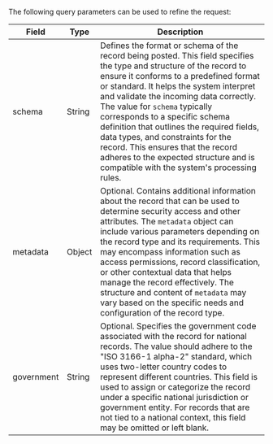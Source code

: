 The following query parameters can be used to refine the request:

| Field      | Type     | Description                                                   |
| ---------- | -------- | ------------------------------------------------------------- |
| schema     | String   | Defines the format or schema of the record being posted. This field specifies the type and structure of the record to ensure it conforms to a predefined format or standard. It helps the system interpret and validate the incoming data correctly. The value for `schema` typically corresponds to a specific schema definition that outlines the required fields, data types, and constraints for the record. This ensures that the record adheres to the expected structure and is compatible with the system's processing rules. |
| metadata   | Object   | Optional. Contains additional information about the record that can be used to determine security access and other attributes. The `metadata` object can include various parameters depending on the record type and its requirements. This may encompass information such as access permissions, record classification, or other contextual data that helps manage the record effectively. The structure and content of `metadata` may vary based on the specific needs and configuration of the record type. |
| government | String   | Optional. Specifies the government code associated with the record for national records. The value should adhere to the "ISO 3166-1 alpha-2" standard, which uses two-letter country codes to represent different countries. This field is used to assign or categorize the record under a specific national jurisdiction or government entity. For records that are not tied to a national context, this field may be omitted or left blank. |
